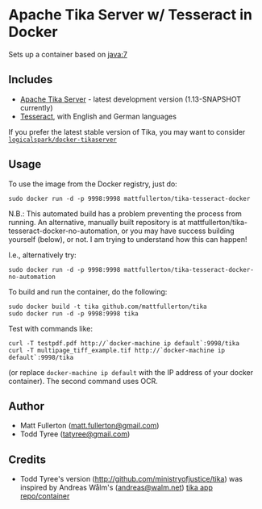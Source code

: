 # Apache Tika Server w/ Tesseract in Docker

Sets up a container based on
[java:7](https://hub.docker.com/_/java/)


## Includes

  * [Apache Tika Server](http://wiki.apache.org/tika/TikaJAXRS) - latest development version (1.13-SNAPSHOT currently)
  * [Tesseract](https://code.google.com/p/tesseract-ocr/), with English and German languages

If you prefer the latest stable version of Tika, you may want to consider
[`logicalspark/docker-tikaserver`](https://github.com/LogicalSpark/docker-tikaserver)

## Usage

To use the image from the Docker registry, just do:

    sudo docker run -d -p 9998:9998 mattfullerton/tika-tesseract-docker
    
N.B.: This automated build has a problem preventing the process from running. An alternative, manually built repository is at mattfullerton/tika-tesseract-docker-no-automation, or you may have success building yourself (below), or not. I am trying to understand how this can happen!

I.e., alternatively try:

    sudo docker run -d -p 9998:9998 mattfullerton/tika-tesseract-docker-no-automation
    
To build and run the container, do the following:

    sudo docker build -t tika github.com/mattfullerton/tika
    sudo docker run -d -p 9998:9998 tika

Test with commands like:

    curl -T testpdf.pdf http://`docker-machine ip default`:9998/tika
    curl -T multipage_tiff_example.tif http://`docker-machine ip default`:9998/tika
    
(or replace ``docker-machine ip default`` with the IP address of your docker container).
The second command uses OCR.

## Author

  * Matt Fullerton (<matt.fullerton@gmail.com>)
  * Todd Tyree (<tatyree@gmail.com>)

## Credits

  * Todd Tyree's version (http://github.com/ministryofjustice/tika) was inspired by Andreas Wålm's (<andreas@walm.net>) [tika app repo/container](https://github.com/walm/docker-tika)

